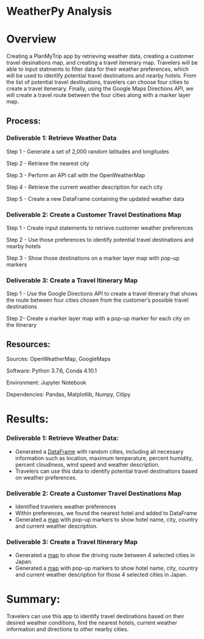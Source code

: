# WeatherPy Analysis

# Overview

Creating a PlanMyTrip app by retrieving weather data, creating a customer travel desinations map, and creating a travel itenerary map. Travelers will be able to input statments to filter data for their weather preferences, which will be used to identify potential travel destinations and nearby hotels. From the list of potential travel destinations, travelers can choose four cities to create a travel itenerary. Finally, using the Google Maps Directions API, we will create a travel route between the four cities along with a marker layer map.


## Process:
### Deliverable 1: Retrieve Weather Data

Step 1 - Generate a set of 2,000 random latitudes and longitudes

Step 2 - Retrieve the nearest city

Step 3 - Perform an API call with the OpenWeatherMap

Step 4 - Retrieve the current weather description for each city

Step 5 - Create a new DataFrame containing the updated weather data

### Deliverable 2: Create a Customer Travel Destinations Map

Step 1 - Create input statements to retrieve customer weather preferences

Step 2 - Use those preferences to identify potential travel destinations and nearby hotels

Step 3 - Show those destinations on a marker layer map with pop-up markers

### Deliverable 3: Create a Travel Itinerary Map

Step 1 - Use the Google Directions API to create a travel itinerary that shows the route between four cities chosen from the customer’s possible travel destinations

Step 2- Create a marker layer map with a pop-up marker for each city on the itinerary

## Resources:
Sources: OpenWeatherMap, GoogleMaps

Software: Python 3.7.6, Conda 4.10.1

Environment: Jupyter Notebook

Dependencies: Pandas, Matplotlib, Numpy, Citipy


# Results:
### Deliverable 1: Retrieve Weather Data: 
* Generated a [DataFrame](https://github.com/corispade/World_Weather_Analysis/blob/main/Weather_Database/WeatherPy_DataFrame.png) with random cities, including all necessary information such as location, maximum temperature, percent humidity, percent cloudiness, wind speed and weather description. 
* Travelers can use this data to identify potential travel destinations based on weather preferences.

### Deliverable 2: Create a Customer Travel Destinations Map
* Identified travelers weather preferences
* Within preferences, we found the nearest hotel and added to DataFrame
* Generated a [map](https://github.com/corispade/World_Weather_Analysis/blob/main/Vacation_Search/WeatherPy_vacation_map.png) with pop-up markers to show hotel name, city, country and current weather description.

### Deliverable 3: Create a Travel Itinerary Map
* Generated a [map](https://github.com/corispade/World_Weather_Analysis/blob/main/Vacation_Itenerary/WeatherPy_travel_map.png) to show the driving route between 4 selected cities in Japan.
* Generated a [map](https://github.com/corispade/World_Weather_Analysis/blob/main/Vacation_Itenerary/WeatherPy_travel_map_markers.png) with pop-up markers to show hotel name, city, country and current weather description for those 4 selected cities in Japan.


# Summary:
Travelers can use this app to identify travel destinations based on their desired weather conditions, find the nearest hotels, current weather information and directions to other nearby cities. 